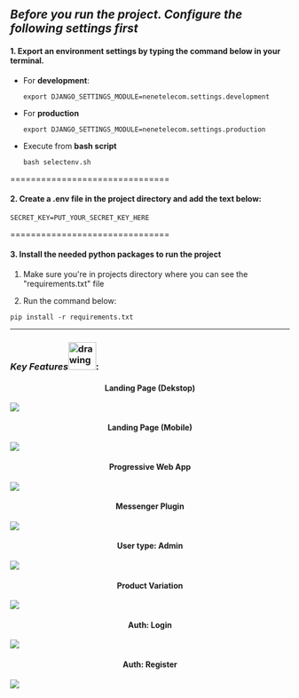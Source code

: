 ## _Before you run the project. Configure the following settings first_

#### 1. Export an environment settings by typing the command below in your terminal.

- For **development**:

  ```
  export DJANGO_SETTINGS_MODULE=nenetelecom.settings.development
  ```

- For **production**

  ```
  export DJANGO_SETTINGS_MODULE=nenetelecom.settings.production
  ```

- Execute from **bash script**

  ```
  bash selectenv.sh
  ```

===============================

#### 2. Create a .env file in the project directory and add the text below:

```
SECRET_KEY=PUT_YOUR_SECRET_KEY_HERE
```

===============================

#### 3. Install the needed python packages to run the project

1. Make sure you're in projects directory where you can see the "requirements.txt" file

2. Run the command below:

```
pip install -r requirements.txt
```

---

### _Key Features_<img src="./public/REACT/images/66a885fc730d35c7fdd513c76d84eebd.gif" alt="drawing" width="50"/>:

<h4 align="center">Landing Page (Dekstop)</h4>
<img style="display: block; margin: 0 auto;" src="./public/screenshots/LandingPage-Desktop.png" width=""/>

<h4 align="center">Landing Page (Mobile)</h4>
<img style="display: block; margin: 0 auto;" src="./public/screenshots/LandingPage-Mobile.png" width=""/>

<h4 align="center">Progressive Web App</h4>
<img style="display: block; margin: 0 auto;" src="./public/screenshots/StorePWA.png" width=""/>

<h4 align="center">Messenger Plugin</h4>
<img style="display: block; margin: 0 auto;" src="./public/screenshots/StoreMESSENGER.png" width=""/>

<h4 align="center">User type: Admin</h4>
<img style="display: block; margin: 0 auto;" src="./public/screenshots/StoreNAVADMIN.png" width=""/>

<h4 align="center">Product Variation</h4>
<img style="display: block; margin: 0 auto;" src="./public/screenshots/StorePRODUCTDETAIL.png" width=""/>

<h4 align="center">Auth: Login</h4>
<img style="display: block; margin: 0 auto;" src="./public/screenshots/StoreLOGIN.png" width=""/>

<h4 align="center">Auth: Register</h4>
<img style="display: block; margin: 0 auto;" src="./public/screenshots/StoreREGISTER.png" width=""/>
